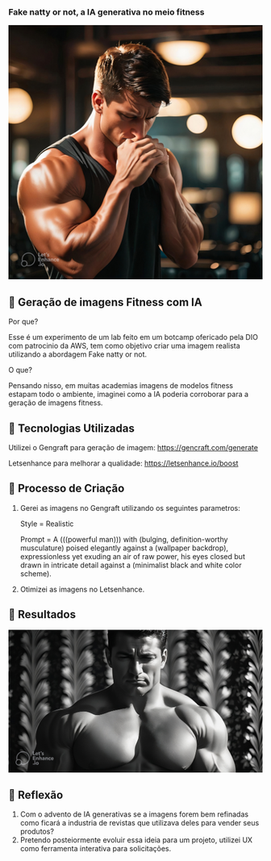 ### Fake natty or not, a IA generativa no meio fitness 

<img src="/exemploman1.jpg">

## 📒 Geração de imagens Fitness com IA 

Por que? 

Esse é um experimento de um lab feito em um botcamp ofericado pela DIO com patrocinio da AWS, tem como objetivo criar uma imagem realista utilizando a abordagem Fake natty or not.

O que?

Pensando nisso, em muitas academias imagens de modelos fitness estapam todo o ambiente, imaginei como a IA poderia corroborar para a geração de imagens fitness. 

## 🤖 Tecnologias Utilizadas

Utilizei o Gengraft para geração de imagem: 
https://gencraft.com/generate

Letsenhance para melhorar a qualidade:
https://letsenhance.io/boost

## 🧐 Processo de Criação
1) Gerei as imagens no Gengraft utilizando os seguintes parametros:
   
   Style = Realistic

   Prompt = A (((powerful man))) with (bulging, definition-worthy musculature) poised elegantly against a (wallpaper       backdrop), expressionless yet exuding an air of raw power, his eyes closed but drawn in intricate detail against a      (minimalist black and white color scheme).

2) Otimizei as imagens no Letsenhance.
   
## 🚀 Resultados
<img src="/exemploman2.jpg">

## 💭 Reflexão 
1) Com o advento de IA generativas se a imagens forem bem refinadas como ficará a industria de revistas que utilizava deles para vender seus produtos?
2) Pretendo posteiormente evoluir essa ideia para um projeto, utilizei UX como ferramenta interativa para solicitações. 
```
